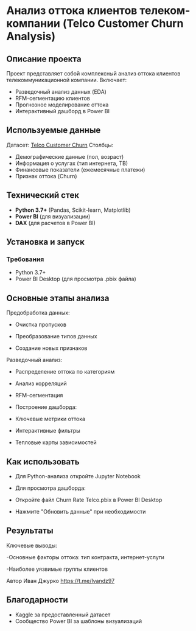 # Анализ оттока клиентов телеком-компании (Telco Customer Churn Analysis)

## Описание проекта
Проект представляет собой комплексный анализ оттока клиентов телекоммуникационной компании. Включает:
- Разведочный анализ данных (EDA)
- RFM-сегментацию клиентов
- Прогнозное моделирование оттока
- Интерактивный дашборд в Power BI

## Используемые данные
Датасет: [Telco Customer Churn](https://www.kaggle.com/datasets/blastchar/telco-customer-churn)
Столбцы:
- Демографические данные (пол, возраст)
- Информация о услугах (тип интернета, ТВ)
- Финансовые показатели (ежемесячные платежи)
- Признак оттока (Churn)

## Технический стек
- **Python 3.7+** (Pandas, Scikit-learn, Matplotlib)
- **Power BI** (для визуализации)
- **DAX** (для расчетов в Power BI)

## Установка и запуск

### Требования
- Python 3.7+
- Power BI Desktop (для просмотра .pbix файла)
## Основные этапы анализа
Предобработка данных:

- Очистка пропусков

- Преобразование типов данных

- Создание новых признаков

Разведочный анализ:

- Распределение оттока по категориям

- Анализ корреляций

- RFM-сегментация

- Построение дашборда:

- Ключевые метрики оттока

- Интерактивные фильтры

- Тепловые карты зависимостей

## Как использовать
- Для Python-анализа откройте Jupyter Notebook

- Для просмотра дашборда:

- Откройте файл Churn Rate Telco.pbix в Power BI Desktop

- Нажмите "Обновить данные" при необходимости

## Результаты
Ключевые выводы:

-Основные факторы оттока: тип контракта, интернет-услуги

-Наиболее уязвимые группы клиентов

Автор
Иван Джурко
https://t.me/Ivandz97

## Благодарности
- Kaggle за предоставленный датасет
- Сообщество Power BI за шаблоны визуализаций
